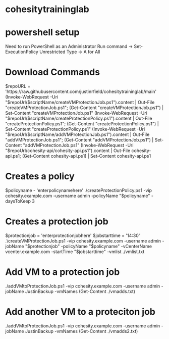 # cohesitytraininglab

# powershell setup
Need to run PowerShell as an Administrator
Run command -> Set-ExecutionPolicy Unrestricted
Type -> A for All

# Download Commands
$repoURL = 'https://raw.githubusercontent.com/justinrfield/cohesitytraininglab/main'
(Invoke-WebRequest -Uri "$repoUrl/$scriptName/createVMProtectionJob.ps1").content | Out-File "createVMProtectionJob.ps1"; (Get-Content "createVMProtectionJob.ps1") | Set-Content "createVMProtectionJob.ps1"
(Invoke-WebRequest -Uri "$repoUrl/$scriptName/createProtectionPolicy.ps1").content | Out-File "createProtectionPolicy.ps1"; (Get-Content "createProtectionPolicy.ps1") | Set-Content "createProtectionPolicy.ps1"
(Invoke-WebRequest -Uri "$repoUrl/$scriptName/addVMProtectionJob.ps1").content | Out-File "addVMProtectionJob.ps1"; (Get-Content "addVMProtectionJob.ps1") | Set-Content "addVMProtectionJob.ps1"
(Invoke-WebRequest -Uri "$repoUrl/cohesity-api/cohesity-api.ps1").content | Out-File cohesity-api.ps1; (Get-Content cohesity-api.ps1) | Set-Content cohesity-api.ps1

# Creates a policy
$policyname - 'enterpolicynamehere'
.\createProtectionPolicy.ps1 -vip cohesity.example.com -username admin -policyName "$policyname" -daysToKeep 3

# Creates a protection job
$protectionjob = 'enterprotectionjobhere'
$jobstarttime = '14:30'
.\createVMProtectionJob.ps1 -vip cohesity.example.com -username admin -jobName "$protectionjob" -policyName "$policyname" -vCenterName vcenter.example.com -startTime "$jobstarttime" -vmlist ./vmlist.txt

# Add VM to a protection job
./addVMtoProtectionJob.ps1 -vip cohesity.example.com -username admin -jobName JustinBackup -vmNames (Get-Content ./vmadds.txt)

# Add another VM to a proteciton job
./addVMtoProtectionJob.ps1 -vip cohesity.example.com -username admin -jobName JustinBackup -vmNames (Get-Content ./vmadds2.txt)


